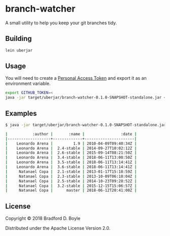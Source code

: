 # branch-watcher

A small utility to help you keep your git branches tidy.

## Building

```sh
lein uberjar
```

## Usage

You will need to create a [Personal Access Token][0] and export it as an environment variable.

[0]: https://help.github.com/articles/creating-a-personal-access-token-for-the-command-line/

```sh
export GITHUB_TOKEN=<
java -jar target/uberjar/branch-watcher-0.1.0-SNAPSHOT-standalone.jar <org> <repo>
```

## Examples

```sh
$ java -jar target/uberjar/branch-watcher-0.1.0-SNAPSHOT-standalone.jar alpinelinux aports

|           :author |       :name |                :date |
|-------------------+-------------+----------------------|
|    Leonardo Arena |         1.9 | 2010-04-09T09:40:34Z |
|    Leonardo Arena |  2.4-stable | 2014-09-27T10:02:12Z |
|    Leonardo Arena |  2.6-stable | 2015-09-14T08:21:50Z |
|    Leonardo Arena |  3.4-stable | 2018-06-11T13:00:50Z |
|    Leonardo Arena |  3.5-stable | 2018-06-11T13:14:41Z |
|    Leonardo Arena |  3.6-stable | 2018-06-11T13:14:41Z |
|     Natanael Copa |  2.1-stable | 2013-01-17T15:18:59Z |
|     Natanael Copa |  2.3-stable | 2013-10-09T06:10:04Z |
|     Natanael Copa |  2.5-stable | 2014-10-23T09:28:52Z |
|     Natanael Copa |  3.2-stable | 2015-12-15T15:06:57Z |
|     Natanael Copa |      master | 2018-06-12T20:41:00Z |
```

## License

Copyright © 2018 Bradford D. Boyle

Distributed under the Apache License Version 2.0.
